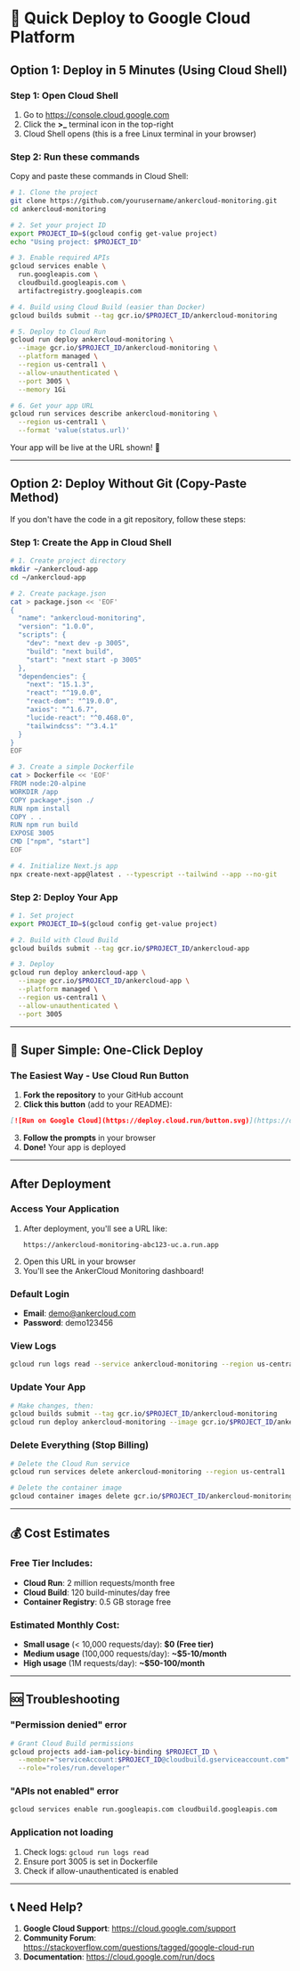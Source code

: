 # 🚀 Quick Deploy to Google Cloud Platform

## Option 1: Deploy in 5 Minutes (Using Cloud Shell)

### Step 1: Open Cloud Shell
1. Go to https://console.cloud.google.com
2. Click the **>_** terminal icon in the top-right
3. Cloud Shell opens (this is a free Linux terminal in your browser)

### Step 2: Run these commands
Copy and paste these commands in Cloud Shell:

```bash
# 1. Clone the project
git clone https://github.com/yourusername/ankercloud-monitoring.git
cd ankercloud-monitoring

# 2. Set your project ID
export PROJECT_ID=$(gcloud config get-value project)
echo "Using project: $PROJECT_ID"

# 3. Enable required APIs
gcloud services enable \
  run.googleapis.com \
  cloudbuild.googleapis.com \
  artifactregistry.googleapis.com

# 4. Build using Cloud Build (easier than Docker)
gcloud builds submit --tag gcr.io/$PROJECT_ID/ankercloud-monitoring

# 5. Deploy to Cloud Run
gcloud run deploy ankercloud-monitoring \
  --image gcr.io/$PROJECT_ID/ankercloud-monitoring \
  --platform managed \
  --region us-central1 \
  --allow-unauthenticated \
  --port 3005 \
  --memory 1Gi

# 6. Get your app URL
gcloud run services describe ankercloud-monitoring \
  --region us-central1 \
  --format 'value(status.url)'
```

Your app will be live at the URL shown! 🎉

---

## Option 2: Deploy Without Git (Copy-Paste Method)

If you don't have the code in a git repository, follow these steps:

### Step 1: Create the App in Cloud Shell

```bash
# 1. Create project directory
mkdir ~/ankercloud-app
cd ~/ankercloud-app

# 2. Create package.json
cat > package.json << 'EOF'
{
  "name": "ankercloud-monitoring",
  "version": "1.0.0",
  "scripts": {
    "dev": "next dev -p 3005",
    "build": "next build",
    "start": "next start -p 3005"
  },
  "dependencies": {
    "next": "15.1.3",
    "react": "^19.0.0",
    "react-dom": "^19.0.0",
    "axios": "^1.6.7",
    "lucide-react": "^0.468.0",
    "tailwindcss": "^3.4.1"
  }
}
EOF

# 3. Create a simple Dockerfile
cat > Dockerfile << 'EOF'
FROM node:20-alpine
WORKDIR /app
COPY package*.json ./
RUN npm install
COPY . .
RUN npm run build
EXPOSE 3005
CMD ["npm", "start"]
EOF

# 4. Initialize Next.js app
npx create-next-app@latest . --typescript --tailwind --app --no-git
```

### Step 2: Deploy Your App

```bash
# 1. Set project
export PROJECT_ID=$(gcloud config get-value project)

# 2. Build with Cloud Build
gcloud builds submit --tag gcr.io/$PROJECT_ID/ankercloud-app

# 3. Deploy
gcloud run deploy ankercloud-app \
  --image gcr.io/$PROJECT_ID/ankercloud-app \
  --platform managed \
  --region us-central1 \
  --allow-unauthenticated \
  --port 3005
```

---

## 🎯 Super Simple: One-Click Deploy

### The Easiest Way - Use Cloud Run Button

1. **Fork the repository** to your GitHub account
2. **Click this button** (add to your README):

```markdown
[![Run on Google Cloud](https://deploy.cloud.run/button.svg)](https://deploy.cloud.run)
```

3. **Follow the prompts** in your browser
4. **Done!** Your app is deployed

---

## After Deployment

### Access Your Application
1. After deployment, you'll see a URL like:
   ```
   https://ankercloud-monitoring-abc123-uc.a.run.app
   ```
2. Open this URL in your browser
3. You'll see the AnkerCloud Monitoring dashboard!

### Default Login
- **Email**: demo@ankercloud.com
- **Password**: demo123456

### View Logs
```bash
gcloud run logs read --service ankercloud-monitoring --region us-central1
```

### Update Your App
```bash
# Make changes, then:
gcloud builds submit --tag gcr.io/$PROJECT_ID/ankercloud-monitoring
gcloud run deploy ankercloud-monitoring --image gcr.io/$PROJECT_ID/ankercloud-monitoring --region us-central1
```

### Delete Everything (Stop Billing)
```bash
# Delete the Cloud Run service
gcloud run services delete ankercloud-monitoring --region us-central1

# Delete the container image
gcloud container images delete gcr.io/$PROJECT_ID/ankercloud-monitoring
```

---

## 💰 Cost Estimates

### Free Tier Includes:
- **Cloud Run**: 2 million requests/month free
- **Cloud Build**: 120 build-minutes/day free
- **Container Registry**: 0.5 GB storage free

### Estimated Monthly Cost:
- **Small usage** (< 10,000 requests/day): **$0 (Free tier)**
- **Medium usage** (100,000 requests/day): **~$5-10/month**
- **High usage** (1M requests/day): **~$50-100/month**

---

## 🆘 Troubleshooting

### "Permission denied" error
```bash
# Grant Cloud Build permissions
gcloud projects add-iam-policy-binding $PROJECT_ID \
  --member="serviceAccount:$PROJECT_ID@cloudbuild.gserviceaccount.com" \
  --role="roles/run.developer"
```

### "APIs not enabled" error
```bash
gcloud services enable run.googleapis.com cloudbuild.googleapis.com
```

### Application not loading
1. Check logs: `gcloud run logs read`
2. Ensure port 3005 is set in Dockerfile
3. Check if allow-unauthenticated is enabled

---

## 📞 Need Help?

1. **Google Cloud Support**: https://cloud.google.com/support
2. **Community Forum**: https://stackoverflow.com/questions/tagged/google-cloud-run
3. **Documentation**: https://cloud.google.com/run/docs
